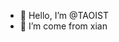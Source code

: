 - 👋 Hello, I’m @TAOIST
- 👀 I’m come from xian


<!---
TAOIST-1020/TAOIST-1020 is a ✨ special ✨ repository because its `README.md` (this file) appears on your GitHub profile.
You can click the Preview link to take a look at your changes.
--->
